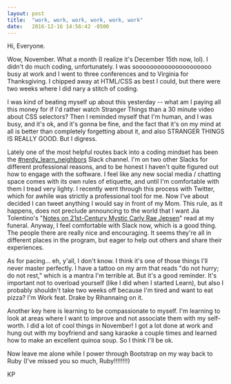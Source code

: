 ```yaml
---
layout: post
title:  "work, work, work, work, work, work"
date:   2016-12-16 14:56:42 -0500
---
```



Hi, Everyone. 

Wow, November. What a month (I realize it's December 15th now, lol). I didn't do much coding, unfortunately. I was sooooooooooooooooooooo busy at work and I went to three conferences and to Virginia for Thanksgiving. I chipped away at HTML/CSS as best I could, but there were two weeks where I did nary a stitch of coding. 

I was kind of beating myself up about this yesterday -- what am I paying all this money for if I'd rather watch Stranger Things than a 30 minute video about CSS selectors? Then I reminded myself that I'm human, and I was busy, and it's ok, and it's gonna be fine, and the fact that it's on my mind at all is better than completely forgetting about it, and also STRANGER THINGS IS REALLY GOOD. But I digress. 

Lately one of the most helpful routes back into a coding mindset has been the [#nerdy_learn_neighbors](https://learn-co.slack.com/archives/nerdy_learn_neighbors) Slack channel. I'm on two other Slacks for different professional reasons, and to be honest I haven't quite figured out how to engage with the software. I feel like any new social media / chatting space comes with its own rules of etiquette, and until I'm comfortable with them I tread very lighty. I recently went through this process with Twitter, which for awhile was strictly a professional tool for me. Now I've about decided I can tweet anything I would say in front of my Mom. This rule, as it happens, does not preclude announcing to the world that I want Jia Tolentino's "[Notes on 21st-Century Mystic Carly Rae Jepsen](https://theawl.com/notes-on-21st-century-mystic-carly-rae-jepsen-2e4a97280ec0#.rsv6l4ivz)" read at my funeral. Anyway, I feel comfortable with Slack now, which is a good thing. The people there are really nice and encouraging. It seems they're all in different places in the program, but eager to help out others and share their experiences.  

As for pacing... eh, y'all, I don't know. I think it's one of those things I'll never master perfectly. I have a tattoo on my arm that reads "do not hurry; do not rest," which is a mantra I'm terrible at. But it's a good reminder. It's important not to overload yourself (like I did when I started Learn), but also I probably shouldn't take two weeks off because I'm tired and want to eat pizza? I'm Work feat. Drake by Rihannaing on it. 

Another key here is learning to be compassionate to myself. I'm learning to look at areas where I want to improve and not associate them with my self-worth. I did a lot of cool things in November! I got a lot done at work and hung out with my boyfriend and sang karaoke a couple times and learned how to make an excellent quinoa soup. So I think I'll be ok.

Now leave me alone while I power through Bootstrap on my way back to Ruby (I've missed you so much, Ruby!!!!!!!!)

KP


